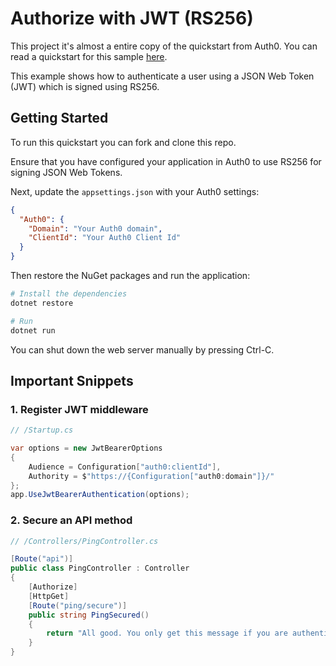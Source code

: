 # Authorize with JWT (RS256)

This project it's almost a entire copy of the quickstart from Auth0. You can read a quickstart for this sample [here](https://auth0.com/docs/quickstart/backend/aspnet-core-webapi/01-authorization). 

This example shows how to authenticate a user using a JSON Web Token (JWT) which is signed using RS256.

## Getting Started

To run this quickstart you can fork and clone this repo.

Ensure that you have configured your application in Auth0 to use RS256 for signing JSON Web Tokens.

Next, update the `appsettings.json` with your Auth0 settings:

```json
{
  "Auth0": {
    "Domain": "Your Auth0 domain",
    "ClientId": "Your Auth0 Client Id"
  } 
}
```

Then restore the NuGet packages and run the application:

```bash
# Install the dependencies
dotnet restore

# Run
dotnet run
```

You can shut down the web server manually by pressing Ctrl-C.

## Important Snippets

### 1. Register JWT middleware

```csharp
// /Startup.cs

var options = new JwtBearerOptions
{
    Audience = Configuration["auth0:clientId"],
    Authority = $"https://{Configuration["auth0:domain"]}/"
};
app.UseJwtBearerAuthentication(options);
```

### 2. Secure an API method

```csharp
// /Controllers/PingController.cs

[Route("api")]
public class PingController : Controller
{
    [Authorize]
    [HttpGet]
    [Route("ping/secure")]
    public string PingSecured()
    {
        return "All good. You only get this message if you are authenticated.";
    }
}
```
